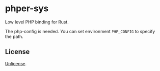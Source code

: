 # phper-sys

Low level PHP binding for Rust.

The php-config is needed. You can set environment `PHP_CONFIG` to specify the path.

## License

[Unlicense](https://github.com/jmjoy/phper/blob/master/LICENSE).
